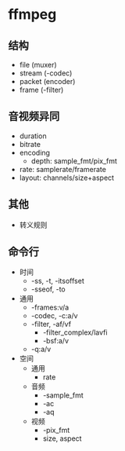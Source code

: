 


# ffmpeg

## 结构
- file (muxer)
- stream (-codec)
- packet (encoder)
- frame (-filter)

## 音视频异同
- duration
- bitrate
- encoding
  - depth: sample_fmt/pix_fmt
- rate: samplerate/framerate
- layout: channels/size+aspect


## 其他
- 转义规则

[图标]:https://en.wikipedia.org/wiki/JPEG#Entropy_coding


## 命令行
- 时间
  - -ss, -t, -itsoffset
  - -sseof, -to
- 通用
  - -frames:v/a
  - -codec, -c:a/v
  - -filter, -af/vf
    - -filter_complex/lavfi
    - -bsf:a/v
  - -q:a/v
- 空间
  - 通用
    - rate
  - 音频
    - -sample_fmt
    - -ac
    - -aq
  - 视频
    - -pix_fmt
    - size, aspect
